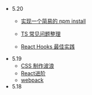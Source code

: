 - 5.20
    - [实现一个简易的 npm install](https://juejin.cn/post/6963855043174858759)
    
    - [TS 常见问题整理](https://juejin.cn/post/6844904055039344654)
    
    - [React Hooks 最佳实践](https://juejin.cn/post/6844904165500518414)
- 5.19
    - [CSS 制作波浪](https://juejin.cn/post/6963445854589960206)
    - [React进阶](https://juejin.cn/post/6963053793613185031)
    - [webpack](https://juejin.cn/post/6961961165656326152)
- 5.18
  

